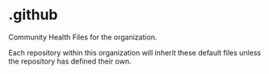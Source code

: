 # .github
Community Health Files for the organization.

Each repository within this organization will inherit these default files unless the repository has defined their own.